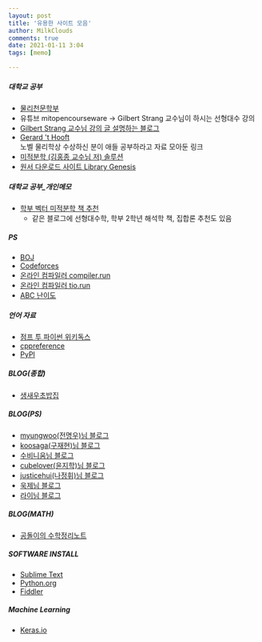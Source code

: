 ```yaml
---
layout: post
title: '유용한 사이트 모음'
author: MilkClouds
comments: true
date: 2021-01-11 3:04
tags: [memo]

---
```



##### 대학교 공부
+ [물리천문학부](https://physics.snu.ac.kr/)
+ 유튜브 mitopencourseware -> Gilbert Strang 교수님이 하시는 선형대수 강의  
+ [Gilbert Strang 교수님 강의 글 설명하는 블로그](https://twlab.tistory.com/category/Fundamentals/Linear%20Algebra)
+ [Gerard 't Hooft](https://webspace.science.uu.nl/~gadda001/goodtheorist/index.html)  
노벨 물리학상 수상하신 분이 애들 공부하라고 자료 모아둔 링크  
+ [미적분학 (김홍종 교수님 저) 솔루션](http://goo.gl/kkX9m9)  
+ [원서 다운로드 사이트 Library Genesis](http://libgen.is/)


##### 대학교 공부_개인메모  
+ [학부 벡터 미적분학 책 추천](https://blog.naver.com/sodong212/221173778202)
	+ 같은 블로그에 선형대수학, 학부 2학년 해석학 책, 집합론 추천도 있음

##### PS
+ [BOJ](https://icpc.me)
+ [Codeforces](https://codeforces.com/)
+ [온라인 컴파일러 compiler.run](https://compiler.run)
+ [온라인 컴파일러 tio.run](https://tio.run)
+ [ABC 난이도](https://kenkoooo.com/atcoder/#/table/)

##### 언어 자료
+ [점프 투 파이썬 위키독스](https://wikidocs.net/book/1)
+ [cppreference](https://en.cppreference.com/w/)
+ [PyPI](https://pypi.org/)

##### BLOG(종합)
* [생새우초밥집](https://freshrimpsushi.tistory.com/)  

##### BLOG(PS)
+ [myungwoo(전명우)님 블로그](https://blog.myungwoo.kr/)  
+ [koosaga(구재현)님 블로그](https://koosaga.com/)  
+ [수비니움님 블로그](https://subinium.github.io/)  
+ [cubelover(윤지학)님 블로그](https://cubelover.tistory.com/)  
+ [justicehui(나정휘)님 블로그](https://justicehui.github.io/)  
+ [욱제님 블로그](http://wookje.dance/)  
+ [라이님 블로그](http://blog.naver.com/kks227)

##### BLOG(MATH)
* [공돌이의 수학정리노트](https://angeloyeo.github.io/2019/06/15/imaginary_number.html)


##### SOFTWARE INSTALL
+ [Sublime Text](https://www.sublimetext.com/)
+ [Python.org](https://www.python.org/)
+ [Fiddler](https://www.telerik.com/fiddler)


##### Machine Learning
+ [Keras.io](https://keras.io/)
